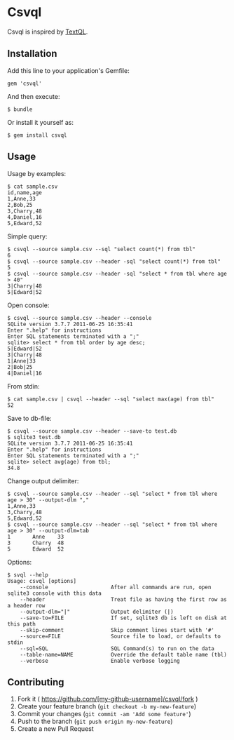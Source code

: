 # Csvql

Csvql is inspired by [TextQL](https://github.com/dinedal/textql).

## Installation

Add this line to your application's Gemfile:

    gem 'csvql'

And then execute:

    $ bundle

Or install it yourself as:

    $ gem install csvql

## Usage

Usage by examples:

    $ cat sample.csv
    id,name,age
    1,Anne,33
    2,Bob,25
    3,Charry,48
    4,Daniel,16
    5,Edward,52

Simple query:

    $ csvql --source sample.csv --sql "select count(*) from tbl"
    6
    $ csvql --source sample.csv --header -sql "select count(*) from tbl"
    5
    $ csvql --source sample.csv --header -sql "select * from tbl where age > 40"
    3|Charry|48
    5|Edward|52

Open console:

    $ csvql --source sample.csv --header --console
    SQLite version 3.7.7 2011-06-25 16:35:41
    Enter ".help" for instructions
    Enter SQL statements terminated with a ";"
    sqlite> select * from tbl order by age desc;
    5|Edward|52
    3|Charry|48
    1|Anne|33
    2|Bob|25
    4|Daniel|16

From stdin:

    $ cat sample.csv | csvql --header --sql "select max(age) from tbl"
    52

Save to db-file:

    $ csvql --source sample.csv --header --save-to test.db
    $ sqlite3 test.db
    SQLite version 3.7.7 2011-06-25 16:35:41
    Enter ".help" for instructions
    Enter SQL statements terminated with a ";"
    sqlite> select avg(age) from tbl;
    34.8

Change output delimiter:

    $ csvql --source sample.csv --header --sql "select * from tbl where age > 30" --output-dlm ","
    1,Anne,33
    3,Charry,48
    5,Edward,52
    $ csvql --source sample.csv --header --sql "select * from tbl where age > 30" --output-dlm=tab
    1       Anne    33
    3       Charry  48
    5       Edward  52

Options:

    $ svql --help
    Usage: csvql [options]
        --console                    After all commands are run, open sqlite3 console with this data
        --header                     Treat file as having the first row as a header row
        --output-dlm="|"             Output delimiter (|)
        --save-to=FILE               If set, sqlite3 db is left on disk at this path
        --skip-comment               Skip comment lines start with '#'
        --source=FILE                Source file to load, or defaults to stdin
        --sql=SQL                    SQL Command(s) to run on the data
        --table-name=NAME            Override the default table name (tbl)
        --verbose                    Enable verbose logging

## Contributing

1. Fork it ( https://github.com/[my-github-username]/csvql/fork )
2. Create your feature branch (`git checkout -b my-new-feature`)
3. Commit your changes (`git commit -am 'Add some feature'`)
4. Push to the branch (`git push origin my-new-feature`)
5. Create a new Pull Request
